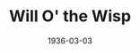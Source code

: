 ---
title: Will O' the Wisp
date: 1936-03-03
closing_date:
layout: productions
playbill:
Theatre: Theatre Jacksonville
cast:
- The White-Faced Girl: Helen Anders
- The Irish Maid: June Stoy
- The Poet's Wife: Kathleen Godshalk
- The Country Woman: Louise Bowden
crew:
- Director: Marion Hendry
- Props: Marion Hendry
- Staging: Frances Blackwell
---